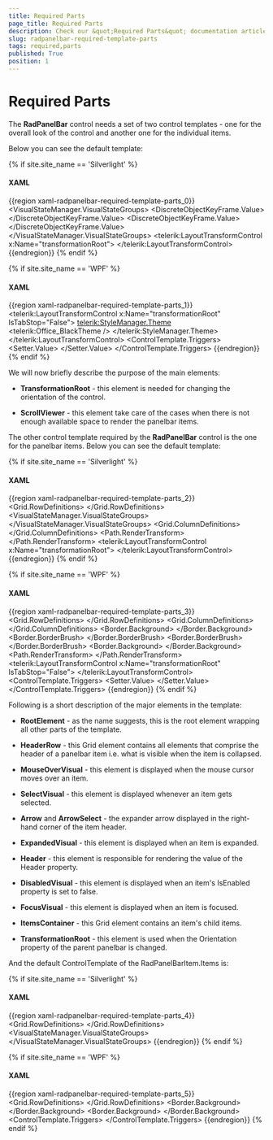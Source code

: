 ```yaml
---
title: Required Parts
page_title: Required Parts
description: Check our &quot;Required Parts&quot; documentation article for the RadPanelBar {{ site.framework_name }} control.
slug: radpanelbar-required-template-parts
tags: required,parts
published: True
position: 1
---
```


# Required Parts

The __RadPanelBar__ control needs a set of two control templates - one for the overall look of the control and another one for the individual items.

Below you can see the default template:

{% if site.site_name == 'Silverlight' %}
#### __XAML__
{{region xaml-radpanelbar-required-template-parts_0}}
	<ControlTemplate x:Key="PanelBarControlTemplate" TargetType="telerik:RadPanelBar">
	    <Grid>
	        <VisualStateManager.VisualStateGroups>
	            <VisualStateGroup x:Name="OrientationStates">
	                <VisualState x:Name="Vertical">
	                    <Storyboard>
	                        <ObjectAnimationUsingKeyFrames Duration="00:00:00" 
	                                               Storyboard.TargetName="transformationRoot" 
	                                               Storyboard.TargetProperty="(LayoutTransformControl.LayoutTransform)">
	                            <DiscreteObjectKeyFrame KeyTime="00:00:00">
	                                <DiscreteObjectKeyFrame.Value>
	                                    <RotateTransform Angle="0" />
	                                </DiscreteObjectKeyFrame.Value>
	                            </DiscreteObjectKeyFrame>
	                        </ObjectAnimationUsingKeyFrames>
	                    </Storyboard>
	                </VisualState>
	                <VisualState x:Name="Horizontal">
	                    <Storyboard>
	                        <ObjectAnimationUsingKeyFrames Duration="00:00:00" 
	                                               Storyboard.TargetName="transformationRoot"
	                                               Storyboard.TargetProperty="(LayoutTransformControl.LayoutTransform)">
	                            <DiscreteObjectKeyFrame KeyTime="00:00:00">
	                                <DiscreteObjectKeyFrame.Value>
	                                    <RotateTransform Angle="-90" />
	                                </DiscreteObjectKeyFrame.Value>
	                            </DiscreteObjectKeyFrame>
	                        </ObjectAnimationUsingKeyFrames>
	                    </Storyboard>
	                </VisualState>
	            </VisualStateGroup>
	        </VisualStateManager.VisualStateGroups>
	        <telerik:LayoutTransformControl x:Name="transformationRoot">
	            <Border Background="{TemplateBinding Background}" 
	            BorderBrush="{TemplateBinding BorderBrush}"
	            BorderThickness="{TemplateBinding BorderThickness}">
	                <ScrollViewer x:Name="ScrollViewer" 
	                      HorizontalContentAlignment="{TemplateBinding HorizontalContentAlignment}"
	                      HorizontalScrollBarVisibility="Auto"
	                      IsTabStop="False"
	                      Padding="{TemplateBinding Padding}" 
	                      Telerik:ScrollViewerExtensions.EnableMouseWheel="True"
	                      telerik:StyleManager.Theme="{StaticResource Theme}"
	                      VerticalContentAlignment="{TemplateBinding VerticalContentAlignment}"
	                      VerticalScrollBarVisibility="Auto">
	                    <ItemsPresenter />
	                </ScrollViewer>
	            </Border>
	        </telerik:LayoutTransformControl>
	    </Grid>
	</ControlTemplate>
{{endregion}}
{% endif %}

{% if site.site_name == 'WPF' %}
#### __XAML__
{{region xaml-radpanelbar-required-template-parts_1}}
	<ControlTemplate x:Key="PanelBarControlTemplate" TargetType="{x:Type telerik:RadPanelBar}">
	    <Grid>
	        <telerik:LayoutTransformControl x:Name="transformationRoot" IsTabStop="False">
	            <Border Background="{TemplateBinding Background}" 
	                    BorderBrush="{TemplateBinding BorderBrush}"
	                    BorderThickness="{TemplateBinding BorderThickness}">
	                <ScrollViewer x:Name="ScrollViewer" 
	                              HorizontalContentAlignment="{TemplateBinding HorizontalContentAlignment}"
	                              HorizontalScrollBarVisibility="Auto"
	                              IsTabStop="False"
	                              Padding="{TemplateBinding Padding}"
	                              VerticalContentAlignment="{TemplateBinding VerticalContentAlignment}"
	                              VerticalScrollBarVisibility="Auto">
	                    <telerik:StyleManager.Theme>
	                        <telerik:Office_BlackTheme />
	                    </telerik:StyleManager.Theme>
	                    <ItemsPresenter />
	                </ScrollViewer>
	            </Border>
	        </telerik:LayoutTransformControl>
	    </Grid>
	    <ControlTemplate.Triggers>
	        <Trigger Property="Orientation" Value="Horizontal">
	            <Setter TargetName="transformationRoot" Property="LayoutTransform">
	                <Setter.Value>
	                    <RotateTransform Angle="-90" />
	                </Setter.Value>
	            </Setter>
	        </Trigger>
	    </ControlTemplate.Triggers>
	</ControlTemplate>
{{endregion}}
{% endif %}

We will now briefly describe the purpose of the main elements:

* __TransformationRoot__ - this element is needed for changing the orientation of the control.					

* __ScrollViewer__ - this element take care of the cases when there is not enough available space to render the panelbar items.					

The other control template required by the __RadPanelBar__ control is the one for the panelbar items. Below you can see the default template:

{% if site.site_name == 'Silverlight' %}
#### __XAML__
{{region xaml-radpanelbar-required-template-parts_2}}
	<ControlTemplate x:Key="PanelBarItemTopLevelTemplate" TargetType="telerik:RadPanelBarItem">
	    <Grid x:Name="RootElement">
	        <Grid.RowDefinitions>
	            <RowDefinition Height="Auto" />
	            <RowDefinition Height="\*" />
	        </Grid.RowDefinitions>
	        <VisualStateManager.VisualStateGroups>
	            <VisualStateGroup x:Name="CommonStates">
	                <VisualState x:Name="Normal" />
	                <VisualState x:Name="Disabled">
	                    <Storyboard>
	                        <DoubleAnimation Duration="0" 
	                                 Storyboard.TargetName="NormalVisual"
	                                 Storyboard.TargetProperty="Opacity"
	                                 To="0" />
	                        <DoubleAnimation Duration="0" 
	                                 Storyboard.TargetName="DisabledVisual"
	                                 Storyboard.TargetProperty="Opacity"
	                                 To="1" />
	                        <DoubleAnimation Duration="0" 
	                                 Storyboard.TargetName="arrow"
	                                 Storyboard.TargetProperty="Opacity"
	                                 To="0.5" />
	                        <DoubleAnimation Duration="0" 
	                                 Storyboard.TargetName="Header"
	                                 Storyboard.TargetProperty="Opacity"
	                                 To="0.5" />
	                    </Storyboard>
	                </VisualState>
	                <VisualState x:Name="MouseOver">
	                    <Storyboard>
	                        <DoubleAnimation Duration="0" 
	                                 Storyboard.TargetName="MouseOverVisual"
	                                 Storyboard.TargetProperty="Opacity"
	                                 To="1" />
	                    </Storyboard>
	                </VisualState>
	                <VisualState x:Name="MouseOut" />
	            </VisualStateGroup>
	            <VisualStateGroup x:Name="SelectionStates">
	                <VisualState x:Name="Unselected" />
	                <VisualState x:Name="Selected">
	                    <Storyboard>
	                        <DoubleAnimation Duration="0" 
	                                 Storyboard.TargetName="SelectVisual"
	                                 Storyboard.TargetProperty="Opacity"
	                                 To="1" />
	                    </Storyboard>
	                </VisualState>
	            </VisualStateGroup>
	            <VisualStateGroup x:Name="ExpandStates">
	                <VisualState x:Name="Expanded">
	                    <Storyboard>
	                        <DoubleAnimation Duration="0" 
	                                 Storyboard.TargetName="directionRotation"
	                                 Storyboard.TargetProperty="Angle"
	                                 To="180" />
	                        <ObjectAnimationUsingKeyFrames Duration="0" 
	                                               Storyboard.TargetName="ItemsContainer"
	                                               Storyboard.TargetProperty="Visibility">
	                            <DiscreteObjectKeyFrame KeyTime="0" Value="Visible" />
	                        </ObjectAnimationUsingKeyFrames>
	                        <DoubleAnimation Duration="0:0:0.2" 
	                                 From="0.0"
	                                 Storyboard.TargetName="ItemsContainer"
	                                 Storyboard.TargetProperty="Opacity"
	                                 To="1.0" />
	                    </Storyboard>
	                </VisualState>
	                <VisualState x:Name="Collapsed" />
	            </VisualStateGroup>
	            <VisualStateGroup x:Name="FocusStates">
	                <VisualState x:Name="Focused">
	                    <Storyboard>
	                        <ObjectAnimationUsingKeyFrames Duration="0" 
	                                               Storyboard.TargetName="FocusVisual"
	                                               Storyboard.TargetProperty="Visibility">
	                            <DiscreteObjectKeyFrame KeyTime="0" Value="Visible" />
	                        </ObjectAnimationUsingKeyFrames>
	                    </Storyboard>
	                </VisualState>
	                <VisualState x:Name="Unfocused">
	                    <Storyboard>
	                        <ObjectAnimationUsingKeyFrames Duration="0" 
	                                               Storyboard.TargetName="FocusVisual"
	                                               Storyboard.TargetProperty="Visibility">
	                            <DiscreteObjectKeyFrame KeyTime="0" Value="Collapsed" />
	                        </ObjectAnimationUsingKeyFrames>
	                    </Storyboard>
	                </VisualState>
	            </VisualStateGroup>
	        </VisualStateManager.VisualStateGroups>
	        <Grid x:Name="HeaderRow">
	            <Grid.ColumnDefinitions>
	                <ColumnDefinition Width="Auto" />
	                <ColumnDefinition Width="Auto" />
	                <ColumnDefinition Width="Auto" />
	                <ColumnDefinition Width="\*" />
	                <ColumnDefinition Width="Auto" />
	            </Grid.ColumnDefinitions>
	            <Border x:Name="NormalVisual" 
	            Grid.ColumnSpan="5"
	            BorderBrush="{TemplateBinding BorderBrush}"
	            BorderThickness="{TemplateBinding BorderThickness}">
	                <Border Background="{TemplateBinding Background}" 
	                BorderBrush="{StaticResource ControlItem_InnerBorder_Normal}"
	                BorderThickness="1" />
	            </Border>
	            <Border x:Name="MouseOverVisual" 
	            Grid.ColumnSpan="5"
	            BorderBrush="{StaticResource ControlItem_OuterBorder_MouseOver}"
	            BorderThickness="1"
	            Opacity="0">
	                <Border Background="{StaticResource ControlItem_Background_MouseOver}" 
	                BorderBrush="{StaticResource ControlItem_InnerBorder_MouseOver}"
	                BorderThickness="1" />
	            </Border>
	            <Border x:Name="SelectVisual" 
	            Grid.ColumnSpan="5"
	            BorderBrush="{StaticResource ControlItem_OuterBorder_Selected}"
	            BorderThickness="1"
	            Opacity="0">
	                <Border Background="{StaticResource ControlItem_Background_Selected}" 
	                BorderBrush="{StaticResource ControlItem_InnerBorder_Selected}"
	                BorderThickness="1" />
	            </Border>
	            <Border x:Name="DisabledVisual" 
	            Grid.ColumnSpan="5"
	            BorderBrush="{StaticResource ControlOuterBorder_Disabled}"
	            BorderThickness="1"
	            Opacity="0">
	                <Border Background="{StaticResource ControlBackground_Disabled}" 
	                BorderBrush="{StaticResource ControlInnerBorder_Disabled}"
	                BorderThickness="1" />
	            </Border>
	            <Path x:Name="arrow" 
	          Grid.Column="5"
	          Margin="7 0"
	          HorizontalAlignment="Right"
	          VerticalAlignment="Center"
	          Data="M 1,1.5 L 4.5,5 L 8,1.5"
	          Opacity="1"
	          RenderTransformOrigin="0.5 0.5"
	          Stretch="None"
	          Stroke="{StaticResource ControlElement_Normal}"
	          StrokeThickness="2">
	                <Path.RenderTransform>
	                    <RotateTransform x:Name="directionRotation" Angle="0" />
	                </Path.RenderTransform>
	            </Path>
	            <ContentPresenter x:Name="Header" 
	                      Grid.ColumnSpan="4"
	                      Margin="{TemplateBinding Padding}"
	                      HorizontalAlignment="{TemplateBinding HorizontalContentAlignment}"
	                      VerticalAlignment="{TemplateBinding VerticalContentAlignment}"
	                      ContentTemplate="{TemplateBinding HeaderTemplate}" />
	            <Rectangle x:Name="FocusVisual" 
	               Grid.Column="0"
	               Grid.ColumnSpan="5"
	               IsHitTestVisible="False"
	               Stroke="{StaticResource FocusBrushBlack}"
	               StrokeDashArray="1 2"
	               StrokeThickness="1"
	               Visibility="Collapsed" />
	        </Grid>
	        <Grid x:Name="ItemsContainer" 
	      Grid.Row="1"
	      Visibility="Collapsed">
	            <telerik:LayoutTransformControl x:Name="transformationRoot">
	                <ItemsPresenter />
	            </telerik:LayoutTransformControl>
	        </Grid>
	    </Grid>
	</ControlTemplate>
{{endregion}}
{% endif %}

{% if site.site_name == 'WPF' %}
#### __XAML__
{{region xaml-radpanelbar-required-template-parts_3}}
	<ControlTemplate x:Key="PanelBarItemTopLevelTemplate" TargetType="{x:Type telerik:RadPanelBarItem}">
	    <Grid x:Name="RootElement" SnapsToDevicePixels="True">
	        <Grid.RowDefinitions>
	            <RowDefinition Height="Auto" />
	            <RowDefinition Height="\*" />
	        </Grid.RowDefinitions>
	        <Grid x:Name="HeaderRow">
	            <Grid.ColumnDefinitions>
	                <ColumnDefinition Width="Auto" />
	                <ColumnDefinition Width="Auto" />
	                <ColumnDefinition Width="Auto" />
	                <ColumnDefinition Width="\*" />
	                <ColumnDefinition Width="Auto" />
	            </Grid.ColumnDefinitions>
	            <Border x:Name="NormalVisual" 
	                    Grid.ColumnSpan="5"
	                    BorderBrush="{TemplateBinding BorderBrush}"
	                    BorderThickness="{TemplateBinding BorderThickness}">
	                <Border Background="{TemplateBinding Background}" 
	                        BorderBrush="White"
	                        BorderThickness="1" />
	            </Border>
	            <Border x:Name="MouseOverVisual" 
	                    Grid.ColumnSpan="5"
	                    BorderBrush="#FFFFC92B"
	                    BorderThickness="1"
	                    Opacity="0">
	                <Border BorderBrush="White" BorderThickness="1">
	                    <Border.Background>
	                        <LinearGradientBrush StartPoint="0.5,0" EndPoint="0.5,1">
	                            <GradientStop Offset="1" Color="#FFFFFBA3" />
	                            <GradientStop Offset="0" Color="#FFFFFBDA" />
	                            <GradientStop Offset="0.43" Color="#FFFFD25A" />
	                            <GradientStop Offset="0.42" Color="#FFFEEBAE" />
	                        </LinearGradientBrush>
	                    </Border.Background>
	                </Border>
	            </Border>
	            <Border x:Name="SelectVisual" 
	                    Grid.ColumnSpan="5"
	                    BorderThickness="1"
	                    Opacity="0">
	                <Border.BorderBrush>
	                    <LinearGradientBrush StartPoint="0.5,0" EndPoint="0.5,1">
	                        <GradientStop Color="#FF282828" />
	                        <GradientStop Offset="1" Color="#FF5F5F5F" />
	                    </LinearGradientBrush>
	                </Border.BorderBrush>
	                <Border BorderThickness="1">
	                    <Border.BorderBrush>
	                        <LinearGradientBrush StartPoint="0.5,0" EndPoint="0.5,1">
	                            <GradientStop Color="#FFB69A78" />
	                            <GradientStop Offset="0.126" Color="#FFFFE17A" />
	                        </LinearGradientBrush>
	                    </Border.BorderBrush>
	                    <Border.Background>
	                        <LinearGradientBrush StartPoint="0.5,0" EndPoint="0.5,1">
	                            <GradientStop Offset="0.996" Color="#FFFFD74E" />
	                            <GradientStop Offset="0.17" Color="#FFFFDCAB" />
	                            <GradientStop Offset="0.57" Color="#FFFFB062" />
	                            <GradientStop Offset="0.56" Color="#FFFFD18F" />
	                            <GradientStop Color="#FFFFBA74" />
	                        </LinearGradientBrush>
	                    </Border.Background>
	                </Border>
	            </Border>
	            <Border x:Name="DisabledVisual" 
	                    Grid.ColumnSpan="5"
	                    BorderBrush="#FF989898"
	                    BorderThickness="1"
	                    Opacity="0">
	                <Border Background="#FFE0E0E0" 
	                        BorderBrush="Transparent"
	                        BorderThickness="1" />
	            </Border>
	            <Path x:Name="arrow" 
	                  Grid.Column="5"
	                  Margin="7,0"
	                  HorizontalAlignment="Right"
	                  VerticalAlignment="Center"
	                  Data="M1,1.5L4.5,5 8,1.5"
	                  Opacity="1"
	                  RenderTransformOrigin="0.5,0.5"
	                  Stretch="None"
	                  Stroke="Black"
	                  StrokeThickness="2">
	                <Path.RenderTransform>
	                    <RotateTransform Angle="0" />
	                </Path.RenderTransform>
	            </Path>
	            <ContentControl x:Name="Header" 
	                            Grid.ColumnSpan="4"
	                            Margin="{TemplateBinding Padding}"
	                            HorizontalAlignment="{TemplateBinding HorizontalContentAlignment}"
	                            VerticalAlignment="{TemplateBinding VerticalContentAlignment}"
	                            ContentTemplate="{TemplateBinding HeaderTemplate}"
	                            FontSize="{TemplateBinding FontSize}"
	                            Foreground="{TemplateBinding Foreground}" />
	            <Rectangle x:Name="FocusVisual" 
	                       Grid.Column="0"
	                       Grid.ColumnSpan="5"
	                       IsHitTestVisible="False"
	                       Stroke="Black"
	                       StrokeDashArray="1 2"
	                       StrokeThickness="1"
	                       Visibility="Collapsed" />
	        </Grid>
	        <Grid x:Name="ItemsContainer" 
	              Grid.Row="1"
	              Visibility="Collapsed">
	            <telerik:LayoutTransformControl x:Name="transformationRoot" IsTabStop="False">
	                <ItemsPresenter />
	            </telerik:LayoutTransformControl>
	        </Grid>
	    </Grid>
	    <ControlTemplate.Triggers>
	        <Trigger Property="IsSelected" Value="True">
	            <Setter TargetName="SelectVisual" Property="Opacity" Value="1" />
	        </Trigger>
	        <Trigger Property="IsFocused" Value="True">
	            <Setter TargetName="FocusVisual" Property="Visibility" Value="Visible" />
	        </Trigger>
	        <Trigger Property="IsExpanded" Value="True">
	            <Setter TargetName="arrow" Property="LayoutTransform">
	                <Setter.Value>
	                    <TransformGroup>
	                        <RotateTransform Angle="180" />
	                    </TransformGroup>
	                </Setter.Value>
	            </Setter>
	            <Setter TargetName="ItemsContainer" Property="Visibility" Value="Visible" />
	        </Trigger>
	        <Trigger Property="IsEnabled" Value="False">
	            <Setter TargetName="DisabledVisual" Property="Opacity" Value="1" />
	            <Setter TargetName="NormalVisual" Property="Opacity" Value="0" />
	        </Trigger>
	        <Trigger Property="IsMouseOver" Value="True">
	            <Setter TargetName="MouseOverVisual" Property="Opacity" Value="1" />
	        </Trigger>
	    </ControlTemplate.Triggers>
	</ControlTemplate>
{{endregion}}
{% endif %}

Following is a short description of the major elements in the template:

* __RootElement__ - as the name suggests, this is the root element wrapping all other parts of the template.					  

* __HeaderRow__ - this Grid element contains all elements that comprise the header of a panelbar item i.e. what is visible when the item is collapsed.					  

* __MouseOverVisual__ - this element is displayed when the mouse cursor moves over an item.					  

* __SelectVisual__ - this element is displayed whenever an item gets selected.					  

* __Arrow__ and __ArrowSelect__  - the expander arrow displayed in the right-hand corner of the item header.					  

* __ExpandedVisual__ - this element is displayed when an item is expanded.					  

* __Header__ - this element is responsible for rendering the value of the Header property.					  

* __DisabledVisual__ - this element is displayed when an item's IsEnabled property is set to false.					  

* __FocusVisual__ - this element is displayed when an item is focused.					  

* __ItemsContainer__ - this Grid element contains an item's child items.					  

* __TransformationRoot__ - this element is used when the Orientation property of the parent panelbar is changed.					  

And the default ControlTemplate of the RadPanelBarItem.Items is:

{% if site.site_name == 'Silverlight' %}
#### __XAML__
{{region xaml-radpanelbar-required-template-parts_4}}
	<ControlTemplate x:Key="PanelBarItemSecondLevelTemplate" TargetType="telerik:RadPanelBarItem">
	    <Grid x:Name="RootElement">
	        <Grid.RowDefinitions>
	            <RowDefinition Height="Auto" />
	            <RowDefinition Height="*" />
	        </Grid.RowDefinitions>
	        <VisualStateManager.VisualStateGroups>
	            <VisualStateGroup x:Name="CommonStates">
	                <VisualState x:Name="Normal" />
	                <VisualState x:Name="Disabled">
	                    <Storyboard>
	                        <DoubleAnimation Duration="0" 
	                                 Storyboard.TargetName="DisabledVisual"
	                                 Storyboard.TargetProperty="Opacity"
	                                 To="1.0" />
	                    </Storyboard>
	                </VisualState>
	                <VisualState x:Name="MouseOver">
	                    <Storyboard>
	                        <DoubleAnimation Duration="0:0:0.2" 
	                                 Storyboard.TargetName="MouseOverVisual"
	                                 Storyboard.TargetProperty="Opacity"
	                                 To="1.0" />
	                    </Storyboard>
	                </VisualState>
	                <VisualState x:Name="MouseOut">
	                    <Storyboard>
	                        <DoubleAnimation Duration="0:0:0.2" 
	                                 Storyboard.TargetName="MouseOverVisual"
	                                 Storyboard.TargetProperty="Opacity"
	                                 To="0.0" />
	                    </Storyboard>
	                </VisualState>
	            </VisualStateGroup>
	            <VisualStateGroup x:Name="SelectionStates">
	                <VisualState x:Name="Unselected" />
	                <VisualState x:Name="Selected">
	                    <Storyboard>
	                        <DoubleAnimation Duration="0" 
	                                 Storyboard.TargetName="SelectionVisual"
	                                 Storyboard.TargetProperty="Opacity"
	                                 To="1" />
	                    </Storyboard>
	                </VisualState>
	            </VisualStateGroup>
	            <VisualStateGroup x:Name="ExpandStates">
	                <VisualState x:Name="Expanded">
	                    <Storyboard>
	                        <ObjectAnimationUsingKeyFrames Duration="0" 
	                                               Storyboard.TargetName="ItemsContainer"
	                                               Storyboard.TargetProperty="Visibility">
	                            <DiscreteObjectKeyFrame KeyTime="0" Value="Visible" />
	                        </ObjectAnimationUsingKeyFrames>
	                        <DoubleAnimation Duration="0:0:0.2" 
	                                 From="0.0"
	                                 Storyboard.TargetName="ItemsContainer"
	                                 Storyboard.TargetProperty="Opacity"
	                                 To="1.0" />
	                    </Storyboard>
	                </VisualState>
	                <VisualState x:Name="Collapsed" />
	            </VisualStateGroup>
	            <VisualStateGroup x:Name="FocusStates">
	                <VisualState x:Name="Focused">
	                    <Storyboard>
	                        <ObjectAnimationUsingKeyFrames Duration="0" 
	                                               Storyboard.TargetName="FocusVisual"
	                                               Storyboard.TargetProperty="Visibility">
	                            <DiscreteObjectKeyFrame KeyTime="0" Value="Visible" />
	                        </ObjectAnimationUsingKeyFrames>
	                    </Storyboard>
	                </VisualState>
	                <VisualState x:Name="Unfocused">
	                    <Storyboard>
	                        <ObjectAnimationUsingKeyFrames Duration="0" 
	                                               Storyboard.TargetName="FocusVisual"
	                                               Storyboard.TargetProperty="Visibility">
	                            <DiscreteObjectKeyFrame KeyTime="0" Value="Collapsed" />
	                        </ObjectAnimationUsingKeyFrames>
	                    </Storyboard>
	                </VisualState>
	            </VisualStateGroup>
	        </VisualStateManager.VisualStateGroups>
	        <Grid x:Name="HeaderRow" Background="Transparent">
	            <Border x:Name="MouseOverVisual" 
	            BorderBrush="{StaticResource ControlSubItem_OuterBorder_MouseOver}"
	            BorderThickness="{StaticResource ControlSubItem_OuterBorderThickness}"
	            CornerRadius="{StaticResource ControlSubItem_OuterCornerRadius}"
	            Opacity="0">
	                <Border Background="{StaticResource ControlSubItem_Background_MouseOver}" 
	                BorderBrush="{StaticResource ControlSubItem_InnerBorder_MouseOver}"
	                BorderThickness="{StaticResource ControlSubItem_InnerBorderThickness}"
	                CornerRadius="{StaticResource ControlSubItem_InnerCornerRadius}" />
	            </Border>
	            <Border x:Name="SelectionVisual" 
	            BorderBrush="{StaticResource ControlSubItem_OuterBorder_Selected}"
	            BorderThickness="{StaticResource ControlSubItem_OuterBorderThickness}"
	            CornerRadius="{StaticResource ControlSubItem_OuterCornerRadius}"
	            Opacity="0">
	                <Border Background="{StaticResource ControlSubItem_Background_Selected}" 
	                BorderBrush="{StaticResource ControlSubItem_InnerBorder_Selected}"
	                BorderThickness="{StaticResource ControlSubItem_InnerBorderThickness}"
	                CornerRadius="{StaticResource ControlSubItem_InnerCornerRadius}" />
	            </Border>
	            <Border x:Name="DisabledVisual" 
	            BorderBrush="{StaticResource ControlOuterBorder_Disabled}"
	            BorderThickness="{StaticResource ControlSubItem_OuterBorderThickness}"
	            CornerRadius="{StaticResource ControlSubItem_OuterCornerRadius}"
	            Opacity="0">
	                <Border Background="{StaticResource ControlBackground_Disabled}" 
	                BorderBrush="{StaticResource ControlInnerBorder_Disabled}"
	                BorderThickness="{StaticResource ControlSubItem_InnerBorderThickness}"
	                CornerRadius="{StaticResource ControlSubItem_InnerCornerRadius}" />
	            </Border>
	            <ContentPresenter x:Name="Header" 
	                      Margin="{TemplateBinding Padding}"
	                      HorizontalAlignment="{TemplateBinding HorizontalContentAlignment}"
	                      VerticalAlignment="{TemplateBinding VerticalContentAlignment}"
	                      ContentTemplate="{TemplateBinding HeaderTemplate}" />
	            <Rectangle x:Name="FocusVisual" 
	               IsHitTestVisible="False"
	               RadiusX="2"
	               RadiusY="2"
	               Stroke="{StaticResource FocusBrushBlack}"
	               StrokeDashArray="1 2"
	               StrokeThickness="1"
	               Visibility="Collapsed" />
	        </Grid>
	        <Grid x:Name="ItemsContainer" 
	      Grid.Row="1"
	      Visibility="Collapsed">
	            <ItemsPresenter />
	        </Grid>
	    </Grid>
	</ControlTemplate>
{{endregion}}
{% endif %}

{% if site.site_name == 'WPF' %}
#### __XAML__
{{region xaml-radpanelbar-required-template-parts_5}}
	<ControlTemplate x:Key="PanelBarItemSecondLevelTemplate" TargetType="{x:Type telerik:RadPanelBarItem}">
	    <Grid x:Name="RootElement">
	        <Grid.RowDefinitions>
	            <RowDefinition Height="Auto" />
	            <RowDefinition Height="*" />
	        </Grid.RowDefinitions>
	        <Grid x:Name="HeaderRow" Background="Transparent">
	            <Border x:Name="MouseOverVisual" 
	                    BorderBrush="#FFFFC92B"
	                    BorderThickness="1"
	                    CornerRadius="1"
	                    Opacity="0">
	                <Border BorderBrush="White" 
	                        BorderThickness="1"
	                        CornerRadius="0">
	                    <Border.Background>
	                        <LinearGradientBrush StartPoint="0.5,0" EndPoint="0.5,1">
	                            <GradientStop Offset="1" Color="#FFFFFBA3" />
	                            <GradientStop Offset="0" Color="#FFFFFBDA" />
	                        </LinearGradientBrush>
	                    </Border.Background>
	                </Border>
	            </Border>
	            <Border x:Name="SelectionVisual" 
	                    BorderBrush="#FFFFC92B"
	                    BorderThickness="1"
	                    CornerRadius="1"
	                    Opacity="0">
	                <Border BorderBrush="White" 
	                        BorderThickness="1"
	                        CornerRadius="0">
	                    <Border.Background>
	                        <LinearGradientBrush StartPoint="0.5,0" EndPoint="0.5,1">
	                            <GradientStop Offset="1" Color="#FFFCE79F" />
	                            <GradientStop Color="#FFFDD3A8" />
	                        </LinearGradientBrush>
	                    </Border.Background>
	                </Border>
	            </Border>
	            <Border x:Name="DisabledVisual" 
	                    BorderBrush="#FF989898"
	                    BorderThickness="1"
	                    CornerRadius="1"
	                    Opacity="0">
	                <Border Background="#FFE0E0E0" 
	                        BorderBrush="Transparent"
	                        BorderThickness="1"
	                        CornerRadius="0" />
	            </Border>
	            <ContentControl x:Name="Header" 
	                            Margin="{TemplateBinding Padding}"
	                            HorizontalAlignment="{TemplateBinding HorizontalContentAlignment}"
	                            VerticalAlignment="{TemplateBinding VerticalContentAlignment}"
	                            ContentTemplate="{TemplateBinding HeaderTemplate}"
	                            Foreground="{TemplateBinding Foreground}" />
	            <Rectangle x:Name="FocusVisual" 
	                       IsHitTestVisible="False"
	                       RadiusX="2"
	                       RadiusY="2"
	                       Stroke="Black"
	                       StrokeDashArray="1 2"
	                       StrokeThickness="1"
	                       Visibility="Collapsed" />
	        </Grid>
	        <Grid x:Name="ItemsContainer" 
	              Grid.Row="1"
	              Visibility="Collapsed">
	            <ItemsPresenter />
	        </Grid>
	    </Grid>
	    <ControlTemplate.Triggers>
	        <Trigger Property="IsSelected" Value="True">
	            <Setter TargetName="SelectionVisual" Property="Opacity" Value="1" />
	        </Trigger>
	        <Trigger Property="IsFocused" Value="True">
	            <Setter TargetName="FocusVisual" Property="Visibility" Value="Visible" />
	        </Trigger>
	        <Trigger Property="IsExpanded" Value="True">
	            <Setter TargetName="ItemsContainer" Property="Visibility" Value="Visible" />
	        </Trigger>
	        <Trigger Property="IsEnabled" Value="False">
	            <Setter TargetName="DisabledVisual" Property="Opacity" Value="1" />
	        </Trigger>
	        <EventTrigger RoutedEvent="Mouse.MouseEnter" SourceName="HeaderRow">
	            <BeginStoryboard>
	                <Storyboard>
	                    <DoubleAnimation Duration="0:0:0.2" 
	                                     Storyboard.TargetName="MouseOverVisual"
	                                     Storyboard.TargetProperty="Opacity"
	                                     To="1" />
	                </Storyboard>
	            </BeginStoryboard>
	        </EventTrigger>
	        <EventTrigger RoutedEvent="Mouse.MouseLeave" SourceName="HeaderRow">
	            <BeginStoryboard>
	                <Storyboard>
	                    <DoubleAnimation Duration="0:0:0.2" 
	                                     Storyboard.TargetName="MouseOverVisual"
	                                     Storyboard.TargetProperty="Opacity"
	                                     To="0" />
	                </Storyboard>
	            </BeginStoryboard>
	        </EventTrigger>
	    </ControlTemplate.Triggers>
	</ControlTemplate>
{{endregion}}
{% endif %}

